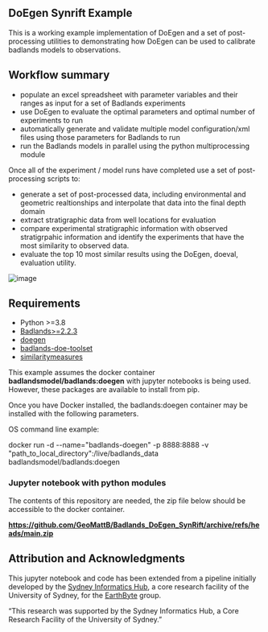 DoEgen Synrift Example
--------

This is a working example implementation of DoEgen and a set of post-processing utilities to demonstrating how DoEgen can be used to calibrate badlands models to observations.


## Workflow summary

+ populate an excel spreadsheet with parameter variables and their ranges as input for a set of Badlands experiments
+ use DoEgen to evaluate the optimal parameters and optimal number of experiments to run
+ automatically generate and validate multiple model configuration/xml files using those parameters for Badlands to run
+ run the Badlands models in parallel using the python multiprocessing module

Once all of the experiment / model runs have completed use a set of post-processing scripts to:

+ generate a set of post-processed data, including environmental and geometric realtionships and interpolate that data into the final depth domain 
+ extract stratigraphic data from well locations for evaluation 
+ compare experimental stratigraphic information with observed stratigrpahic information and identify the experiments that have the most similarity to observed data.
+ evaluate the top 10 most similar results using the DoEgen, doeval,  evaluation utility.


![image](./images/doegen_exp_design.png "doeval and simlarity plot examples")

## Requirements

* Python >=3.8
* [Badlands>=2.2.3](https://badlands.readthedocs.io/en/latest/) 
* [doegen](https://github.com/sebhaan/DoEgen)
* [badlands-doe-toolset](https://github.com/GeoMattB/badlands_doe_toolset)
* [similaritymeasures](https://github.com/cjekel/similarity_measures)


This example assumes the docker container **badlandsmodel/badlands:doegen** with jupyter notebooks is being used. However, these packages are available to install from pip.


Once you have Docker installed, the badlands:doegen container may be installed with the following parameters.

OS command line example:

docker run -d --name="badlands-doegen" -p 8888:8888 -v "path_to_local_directory":/live/badlands_data badlandsmodel/badlands:doegen

### Jupyter notebook with python modules

The contents of this repository are needed, the zip file below should be accessible to the docker container.


**https://github.com/GeoMattB/Badlands_DoEgen_SynRift/archive/refs/heads/main.zip**


## Attribution and Acknowledgments
	
This jupyter notebook and code has been extended from a pipeline initially developed by the [Sydney Informatics Hub](https://www.sydney.edu.au/research/facilities/sydney-informatics-hub.html), a core research facility of the University of Sydney, for the [EarthByte](https://www.earthbyte.org/) group.

“This research was supported by the Sydney Informatics Hub, a Core
Research Facility of the University of Sydney.”

